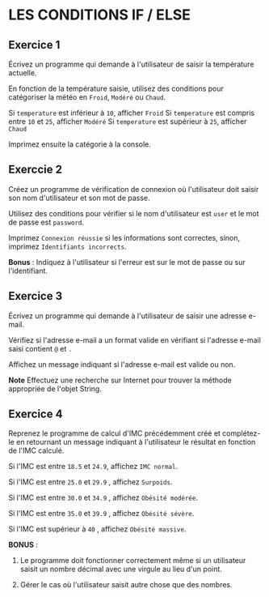 # LES CONDITIONS IF / ELSE

## Exercice 1

Écrivez un programme qui demande à l'utilisateur de saisir la température actuelle.

En fonction de la température saisie, utilisez des conditions pour catégoriser la météo en `Froid`, `Modéré` ou `Chaud`. 

Si `temperature` est inférieur à `10`, afficher `Froid`
Si `temperature` est compris entre `10` et `25`, afficher `Modéré`
Si `temperature` est supérieur à `25`, afficher `Chaud`

Imprimez ensuite la catégorie à la console.

## Exerccie 2

Créez un programme de vérification de connexion où l'utilisateur doit saisir son nom d'utilisateur et son mot de passe. 

Utilisez des conditions pour vérifier si le nom d'utilisateur est `user` et le mot de passe est `password`. 

Imprimez `Connexion réussie` si les informations sont correctes, sinon, imprimez `Identifiants incorrects`.

**Bonus** : Indiquez à l'utilisateur si l'erreur est sur le mot de passe ou sur l'identifiant.

## Exercice 3

Écrivez un programme qui demande à l'utilisateur de saisir une adresse e-mail. 


Vérifiez si l'adresse e-mail a un format valide en vérifiant si l'adresse e-mail saisi contient `@` et `.`

Affichez un message indiquant si l'adresse e-mail est valide ou non.

**Note** Effectuez une recherche sur Internet pour trouver la méthode appropriée de l'objet String.

## Exercice 4

Reprenez le programme de calcul d'IMC précédemment créé et complétez-le en retournant un message indiquant à l'utilisateur le résultat en fonction de l'IMC calculé. 


Si l'IMC est entre `18.5` et `24.9`, affichez `IMC normal`.

Si l'IMC est entre `25.0` et `29.9` , affichez `Surpoids`.

Si l'IMC est entre `30.0` et `34.9` , affichez `Obésité modérée`.

Si l'IMC est entre `35.0` et `39.9` , affichez `Obésité sévère`.

Si l'IMC est supérieur à `40` , affichez `Obésité massive`.

**BONUS** : 

1. Le programme doit fonctionner correctement même si un utilisateur saisit un nombre décimal avec une virgule au lieu d'un point.

2. Gérer le cas où l'utilisateur saisit autre chose que des nombres.


